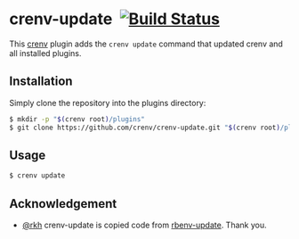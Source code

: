 # crenv-update &nbsp;[![Build Status](https://travis-ci.org/crenv/crenv-update.svg?branch=master)](https://travis-ci.org/crenv/crenv-update)

This [crenv](https://github.com/pine/crenv) plugin adds the `crenv update` command that updated crenv and all installed plugins.

## Installation

Simply clone the repository into the plugins directory:

```sh
$ mkdir -p "$(crenv root)/plugins"
$ git clone https://github.com/crenv/crenv-update.git "$(crenv root)/plugins/crenv-update"
```

## Usage

```sh
$ crenv update
```

## Acknowledgement

- [@rkh](https://github.com/rkh) crenv-update is copied code from [rbenv-update](https://github.com/rkh/rbenv-update). Thank you.
